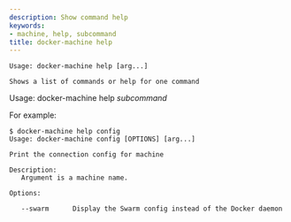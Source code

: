 ```yaml
---
description: Show command help
keywords:
- machine, help, subcommand
title: docker-machine help
---
```


```none
Usage: docker-machine help [arg...]

Shows a list of commands or help for one command
```

Usage: docker-machine help _subcommand_

For example:

```none
$ docker-machine help config
Usage: docker-machine config [OPTIONS] [arg...]

Print the connection config for machine

Description:
   Argument is a machine name.

Options:

   --swarm      Display the Swarm config instead of the Docker daemon
```
